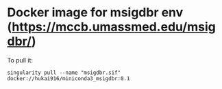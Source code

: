 # Docker image for msigdbr env (https://mccb.umassmed.edu/msigdbr/)

To pull it:
```
singularity pull --name "msigdbr.sif" docker://hukai916/miniconda3_msigdbr:0.1
```
